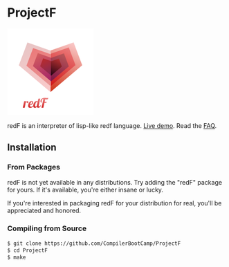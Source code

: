 # ProjectF
![logo](redF.png)

redF is an interpreter of lisp-like redf language.
[Live demo](http://projectf.alexryndin.me/).
Read the [FAQ](https://github.com/CompilerBootCamp/ProjectF/wiki).

## Installation

### From Packages

redF is not yet available in any distributions. Try adding the "redF" package for
yours. If it's available, you're either insane or lucky.

If you're interested in packaging redF for your distribution for real, you'll be
appreciated and honored. 

### Compiling from Source

```
$ git clone https://github.com/CompilerBootCamp/ProjectF
$ cd ProjectF
$ make
